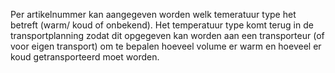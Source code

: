 Per artikelnummer kan aangegeven worden welk temeratuur type het betreft (warm/ koud of onbekend).
Het temperatuur type komt terug in de transportplanning zodat dit opgegeven kan worden aan een transporteur (of voor eigen transport) om te bepalen hoeveel volume er warm en hoeveel er koud getransporteerd moet worden.
